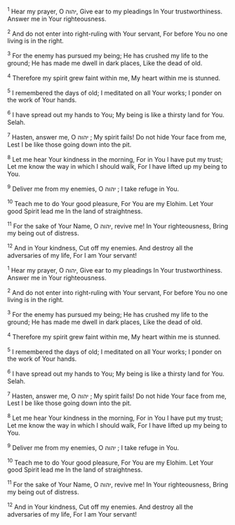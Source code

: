 <sup>1</sup> Hear my prayer, O יהוה, Give ear to my pleadings In Your trustworthiness. Answer me in Your righteousness.

<sup>2</sup> And do not enter into right-ruling with Your servant, For before You no one living is in the right.

<sup>3</sup> For the enemy has pursued my being; He has crushed my life to the ground; He has made me dwell in dark places, Like the dead of old.

<sup>4</sup> Therefore my spirit grew faint within me, My heart within me is stunned.

<sup>5</sup> I remembered the days of old; I meditated on all Your works; I ponder on the work of Your hands.

<sup>6</sup> I have spread out my hands to You; My being is like a thirsty land for You. Selah.

<sup>7</sup> Hasten, answer me, O יהוה ; My spirit fails! Do not hide Your face from me, Lest I be like those going down into the pit.

<sup>8</sup> Let me hear Your kindness in the morning, For in You I have put my trust; Let me know the way in which I should walk, For I have lifted up my being to You.

<sup>9</sup> Deliver me from my enemies, O יהוה ; I take refuge in You.

<sup>10</sup> Teach me to do Your good pleasure, For You are my Elohim. Let Your good Spirit lead me In the land of straightness.

<sup>11</sup> For the sake of Your Name, O יהוה, revive me! In Your righteousness, Bring my being out of distress.

<sup>12</sup> And in Your kindness, Cut off my enemies. And destroy all the adversaries of my life, For I am Your servant!

<sup>1</sup> Hear my prayer, O יהוה, Give ear to my pleadings In Your trustworthiness. Answer me in Your righteousness.

<sup>2</sup> And do not enter into right-ruling with Your servant, For before You no one living is in the right.

<sup>3</sup> For the enemy has pursued my being; He has crushed my life to the ground; He has made me dwell in dark places, Like the dead of old.

<sup>4</sup> Therefore my spirit grew faint within me, My heart within me is stunned.

<sup>5</sup> I remembered the days of old; I meditated on all Your works; I ponder on the work of Your hands.

<sup>6</sup> I have spread out my hands to You; My being is like a thirsty land for You. Selah.

<sup>7</sup> Hasten, answer me, O יהוה ; My spirit fails! Do not hide Your face from me, Lest I be like those going down into the pit.

<sup>8</sup> Let me hear Your kindness in the morning, For in You I have put my trust; Let me know the way in which I should walk, For I have lifted up my being to You.

<sup>9</sup> Deliver me from my enemies, O יהוה ; I take refuge in You.

<sup>10</sup> Teach me to do Your good pleasure, For You are my Elohim. Let Your good Spirit lead me In the land of straightness.

<sup>11</sup> For the sake of Your Name, O יהוה, revive me! In Your righteousness, Bring my being out of distress.

<sup>12</sup> And in Your kindness, Cut off my enemies. And destroy all the adversaries of my life, For I am Your servant!

